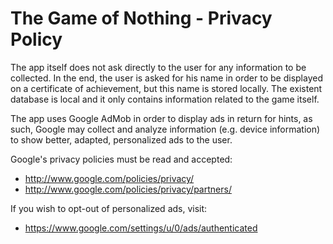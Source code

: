 # The Game of Nothing - Privacy Policy

The app itself does not ask directly to the user for any information to be collected.
In the end, the user is asked for his name in order to be displayed on a certificate of achievement, but this name is stored locally.
The existent database is local and it only contains information related to the game itself.  

The app uses Google AdMob in order to display ads in return for hints, as such, Google may collect and analyze information (e.g. device information) to show better, adapted, personalized ads to the user.

Google's privacy policies must be read and accepted: 
- http://www.google.com/policies/privacy/
- http://www.google.com/policies/privacy/partners/

If you wish to opt-out of personalized ads, visit:
- https://www.google.com/settings/u/0/ads/authenticated
